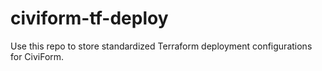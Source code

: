 # civiform-tf-deploy
Use this repo to store standardized Terraform deployment configurations for CiviForm.
